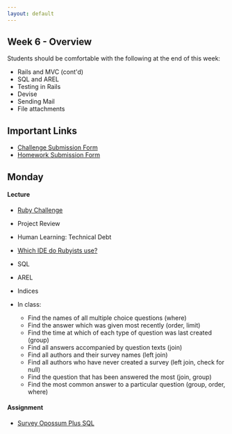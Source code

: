 ```yaml
---
layout: default
---
```


## Week 6 - Overview

Students should be comfortable with the following at the end of this week:

* Rails and MVC (cont'd)
* SQL and AREL
* Testing in Rails
* Devise
* Sending Mail
* File attachments

## Important Links

* [Challenge Submission Form](http://goo.gl/forms/fpcxQCtEqs)
* [Homework Submission Form](https://docs.google.com/forms/d/1lddv00AYx4z9ugJBYv1v2RG_JuMUpWEYPYjQGdCVdgQ/viewform?c=0&w=1)


## Monday

#### Lecture

* [Ruby Challenge](https://github.com/masonfmatthews/rails_assignments/blob/master/challenges/hash_challenge.rb)
* Project Review
* Human Learning: Technical Debt
* [Which IDE do Rubyists use?](http://www.sitepoint.com/ides-rubyists-use/?utm_source=rubyweekly&utm_medium=email)

* SQL
* AREL
* Indices

* In class:
  * Find the names of all multiple choice questions (where)
  * Find the answer which was given most recently (order, limit)
  * Find the time at which of each type of question was last created (group)
  * Find all answers accompanied by question texts (join)
  * Find all authors and their survey names (left join)
  * Find all authors who have never created a survey (left join, check for null)
  * Find the question that has been answered the most (join, group)
  * Find the most common answer to a particular question (group, order, where)

#### Assignment

* [Survey Opossum Plus SQL](https://github.com/tiyd-rails-2015-01/survey_opossum_plus_sql)

<!--

## Tuesday

#### Lecture

* [Ruby Challenge](https://github.com/masonfmatthews/rails_assignments/blob/master/challenges/enumerable_challenge.rb)
* Assignment Review
* T: Michael Byrd's Testing Day

#### Assignment

* Michael Byrd's Assignment

## Wednesday

#### Lecture

* [Ruby Challenge](https://github.com/masonfmatthews/rails_assignments/blob/master/challenges/double_loop_challenge.rb)
* Assignment Review
* Mailers
* Devise

#### Reading

* https://signalvnoise.com/posts/3697-server-generated-javascript-responses

#### Assignment

* Modify your teacher phonebook app to add devise.  Use forgot password, remember me, add testing.

## Thursday

#### Lecture

* [Ruby Challenge](https://github.com/masonfmatthews/rails_assignments/blob/master/challenges/optional_parameters_challenge.rb)
* Assignment Review
* Paperclip ; Amazon S3 ; SimpleForm

#### Notes

* [SimpleForm](https://github.com/plataformatec/simple_form)

## Weekend Assignment - As Pairs

[Online Constituent Voting](https://github.com/tiyd-rails-2015-01/online_voting)



<!--
Still haven't done:

* [Merging Apps and Heroku Deployments](https://github.com/masonfmatthews/rails_assignments/tree/master/assignments/heroku_deployments) - AS PAIRS

* [Student Awards](https://github.com/masonfmatthews/rails_assignments/tree/master/assignments/student_awards)

* [Rails Testing and Coverage](https://github.com/masonfmatthews/rails_assignments/tree/master/assignments/rails_testing_and_coverage)

* https://www.ruby-toolbox.com

* Polymorphism?
* Single Table Inheritance?
* "Refactoring"

* scoped associations
<!--
class Item < ActiveRecord::Base
  has_many :orders do
    def for_user(user_id)
      where(user_id: user_id)
    end
  end
end

Item.first.orders.for_user(current_user)

* Model testing in Rails
* Coverage (simplecov)
* Exercise: Write a test on your last night's homework and add simplecov
* Controller Testing
* Integration Testing

* How to Google
* Rebuilding!  Software development is a "wicked" problem
* Multi-tenancy discussion
* Fixtures
* Class variables - DON'T
* Just saying: you can return objects when true/false is expected
* Trying to change an array in an outer scope inside a called function.
-->
